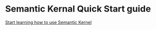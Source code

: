 # Semantic Kernal Quick Start guide

[Start learning how to use Semantic Kernel](https://learn.microsoft.com/en-us/semantic-kernel/get-started/quick-start-guide?tabs=Csharp)
